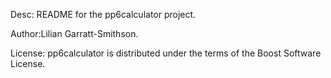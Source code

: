 Desc: README for the pp6calculator project.

Author:Lilian Garratt-Smithson.

License: pp6calculator is distributed under the terms of the Boost Software License. 